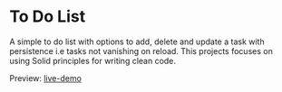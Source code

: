# To Do List
A simple to do list with options to add, delete and update a task with persistence i.e tasks not vanishing on reload.
This projects focuses on using Solid principles for writing clean code.

Preview: [live-demo](https://anuragv668.github.io/todo-list/)
